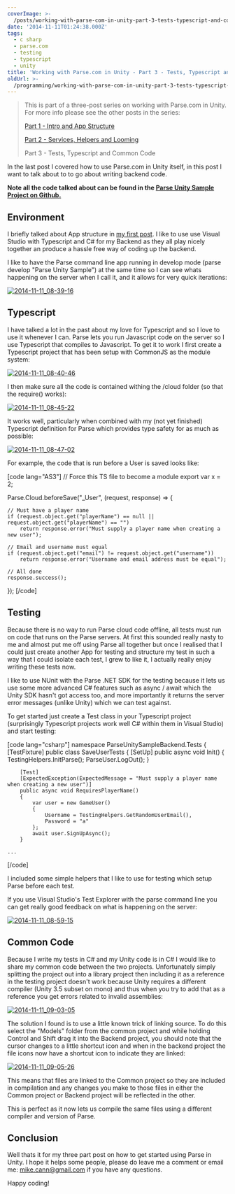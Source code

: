 ```yaml
---
coverImage: >-
  /posts/working-with-parse-com-in-unity-part-3-tests-typescript-and-common-code/cover.jpg
date: '2014-11-11T01:24:38.000Z'
tags:
  - c sharp
  - parse.com
  - testing
  - typescript
  - unity
title: 'Working with Parse.com in Unity - Part 3 - Tests, Typescript and Common Code'
oldUrl: >-
  /programming/working-with-parse-com-in-unity-part-3-tests-typescript-and-common-code
---
```


> This is part of a three-post series on working with Parse.com in Unity. For more info please see the other posts in the series:
>
> [Part 1 - Intro and App Structure](https://www.mikecann.co.uk/programming/working-with-parse-com-in-unity-3d-part-1-intro-and-app-structure/)
>
> [Part 2 - Services, Helpers and Looming](https://www.mikecann.co.uk/programming/working-with-parse-com-in-unity-part-2-services-helpers-and-looming/)
>
> Part 3 - Tests, Typescript and Common Code

<!-- more -->

In the last post I covered how to use Parse.com in Unity itself, in this post I want to talk about to to go about writing backend code.

**Note all the code talked about can be found in the [Parse Unity Sample Project on Github.](https://github.com/mikecann/ParseUnitySampleProject)**

## Environment

I briefly talked about App structure in [my first post](https://www.mikecann.co.uk/?p=5435). I like to use use Visual Studio with Typescript and C# for my Backend as they all play nicely together an produce a hassle free way of coding up the backend.

I like to have the Parse command line app running in develop mode (parse develop "Parse Unity Sample") at the same time so I can see whats happening on the server when I call it, and it allows for very quick iterations:

[![2014-11-11_08-39-16](https://www.mikecann.co.uk/wp-content/uploads/2014/11/2014-11-11_08-39-16-1024x268.png)](https://www.mikecann.co.uk/wp-content/uploads/2014/11/2014-11-11_08-39-16.png)

## Typescript

I have talked a lot in the past about my love for Typescript and so I love to use it whenever I can. Parse lets you run Javascript code on the server so I use Typescript that compiles to Javascript. To get it to work I first create a Typescript project that has been setup with CommonJS as the module system:

[![2014-11-11_08-40-46](https://www.mikecann.co.uk/wp-content/uploads/2014/11/2014-11-11_08-40-46.png)](https://www.mikecann.co.uk/wp-content/uploads/2014/11/2014-11-11_08-40-46.png)

I then make sure all the code is contained withing the /cloud folder (so that the require() works):

[![2014-11-11_08-45-22](https://www.mikecann.co.uk/wp-content/uploads/2014/11/2014-11-11_08-45-22-1024x324.png)](https://www.mikecann.co.uk/wp-content/uploads/2014/11/2014-11-11_08-45-22.png)

It works well, particularly when combined with my (not yet finished) Typescript definition for Parse which provides type safety for as much as possible:

[![2014-11-11_08-47-02](https://www.mikecann.co.uk/wp-content/uploads/2014/11/2014-11-11_08-47-02.png)](https://www.mikecann.co.uk/wp-content/uploads/2014/11/2014-11-11_08-47-02.png)

For example, the code that is run before a User is saved looks like:

[code lang="AS3"]
// Force this TS file to become a module
export var x = 2;

Parse.Cloud.beforeSave("\_User", (request, response) => {

    // Must have a player name
    if (request.object.get("playerName") == null || request.object.get("playerName") == "")
        return response.error("Must supply a player name when creating a new user");

    // Email and username must equal
    if (request.object.get("email") != request.object.get("username"))
        return response.error("Username and email address must be equal");

    // All done
    response.success();

});
[/code]

## Testing

Because there is no way to run Parse cloud code offline, all tests must run on code that runs on the Parse servers. At first this sounded really nasty to me and almost put me off using Parse all together but once I realised that I could just create another App for testing and structure my test in such a way that I could isolate each test, I grew to like it, I actually really enjoy writing these tests now.

I like to use NUnit with the Parse .NET SDK for the testing because it lets us use some more advanced C# features such as async / await which the Unity SDK hasn't got access too, and more importantly it returns the server error messages (unlike Unity) which we can test against.

To get started just create a Test class in your Typescript project (surprisingly Typescript projects work well C# within them in Visual Studio) and start testing:

[code lang="csharp"]
namespace ParseUnitySampleBackend.Tests
{
[TestFixture]
public class SaveUserTests
{
[SetUp]
public async void Init()
{
TestingHelpers.InitParse();
ParseUser.LogOut();
}

        [Test]
        [ExpectedException(ExpectedMessage = "Must supply a player name when creating a new user")]
        public async void RequiresPlayerName()
        {
            var user = new GameUser()
            {
                Username = TestingHelpers.GetRandomUserEmail(),
                Password = "a"
            };
            await user.SignUpAsync();
        }

    ...

[/code]

I included some simple helpers that I like to use for testing which setup Parse before each test.

If you use Visual Studio's Test Explorer with the parse command line you can get really good feedback on what is happening on the server:

[![2014-11-11_08-59-15](https://www.mikecann.co.uk/wp-content/uploads/2014/11/2014-11-11_08-59-15-1024x386.png)](https://www.mikecann.co.uk/wp-content/uploads/2014/11/2014-11-11_08-59-15.png)

## Common Code

Because I write my tests in C# and my Unity code is in C# I would like to share my common code between the two projects. Unfortunately simply splitting the project out into a library project then including it as a reference in the testing project doesn't work because Unity requires a different compiler (Unity 3.5 subset on mono) and thus when you try to add that as a reference you get errors related to invalid assemblies:

[![2014-11-11_09-03-05](https://www.mikecann.co.uk/wp-content/uploads/2014/11/2014-11-11_09-03-05.png)](https://www.mikecann.co.uk/wp-content/uploads/2014/11/2014-11-11_09-03-05.png)

The solution I found is to use a little known trick of linking source. To do this select the "Models" folder from the common project and while holding Control and Shift drag it into the Backend project, you should note that the cursor changes to a little shortcut icon and when in the backend project the file icons now have a shortcut icon to indicate they are linked:

[![2014-11-11_09-05-26](https://www.mikecann.co.uk/wp-content/uploads/2014/11/2014-11-11_09-05-26.png)](https://www.mikecann.co.uk/wp-content/uploads/2014/11/2014-11-11_09-05-26.png)

This means that files are linked to the Common project so they are included in compilation and any changes you make to those files in either the Common project or Backend project will be reflected in the other.

This is perfect as it now lets us compile the same files using a different compiler and version of Parse.

## Conclusion

Well thats it for my three part post on how to get started using Parse in Unity. I hope it helps some people, please do leave me a comment or email me: mike.cann@gmail.com if you have any questions.

Happy coding!
